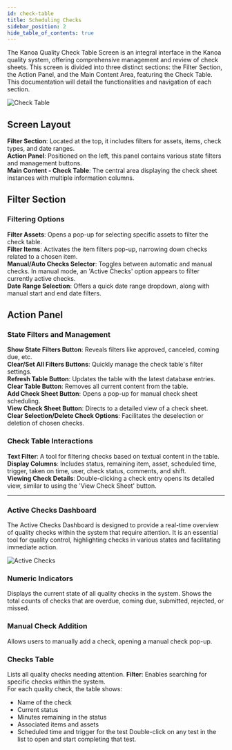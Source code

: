 ```yaml
---
id: check-table
title: Scheduling Checks
sidebar_position: 2
hide_table_of_contents: true
---
```

The Kanoa Quality Check Table Screen is an integral interface in the Kanoa quality system, offering comprehensive management and review of check sheets. This screen is divided into three distinct sections: the Filter Section, the Action Panel, and the Main Content Area, featuring the Check Table. This documentation will detail the functionalities and navigation of each section.

![Check Table](/img/quality-checks-check-table.png)

## Screen Layout

**Filter Section**: Located at the top, it includes filters for assets, items, check types, and date ranges.<br />
**Action Panel**: Positioned on the left, this panel contains various state filters and management buttons.<br />
**Main Content - Check Table**: The central area displaying the check sheet instances with multiple information columns.

## Filter Section

### Filtering Options
**Filter Assets**: Opens a pop-up for selecting specific assets to filter the check table.<br />
**Filter Items**: Activates the item filters pop-up, narrowing down checks related to a chosen item.<br />
**Manual/Auto Checks Selector**: Toggles between automatic and manual checks. In manual mode, an 'Active Checks' option appears to filter currently active checks.<br />
**Date Range Selection**: Offers a quick date range dropdown, along with manual start and end date filters.

## Action Panel

### State Filters and Management
**Show State Filters Button**: Reveals filters like approved, canceled, coming due, etc.<br />
**Clear/Set All Filters Buttons**: Quickly manage the check table's filter settings.<br />
**Refresh Table Button**: Updates the table with the latest database entries.<br />
**Clear Table Button**: Removes all current content from the table.<br />
**Add Check Sheet Button**: Opens a pop-up for manual check sheet scheduling.<br />
**View Check Sheet Button**: Directs to a detailed view of a check sheet.<br />
**Clear Selection/Delete Check Options**: Facilitates the deselection or deletion of chosen checks.

### Check Table Interactions
**Text Filter**: A tool for filtering checks based on textual content in the table.<br />
**Display Columns**: Includes status, remaining item, asset, scheduled time, trigger, taken on time, user, check status, comments, and shift.<br />
**Viewing Check Details**: Double-clicking a check entry opens its detailed view, similar to using the 'View Check Sheet' button.
***

### Active Checks Dashboard

The Active Checks Dashboard is designed to provide a real-time overview of quality checks within the system that require attention. It is an essential tool for quality control, highlighting checks in various states and facilitating immediate action.

![Active Checks](/img/quality-checks-active-checks.png)

### Numeric Indicators
Displays the current state of all quality checks in the system. Shows the total counts of checks that are overdue, coming due, submitted, rejected, or missed.

### Manual Check Addition
Allows users to manually add a check, opening a manual check pop-up.

### Checks Table
Lists all quality checks needing attention.
**Filter**: Enables searching for specific checks within the system.<br />
For each quality check, the table shows:
  - Name of the check
  - Current status
  - Minutes remaining in the status
  - Associated items and assets
  - Scheduled time and trigger for the test
Double-click on any test in the list to open and start completing that test.
